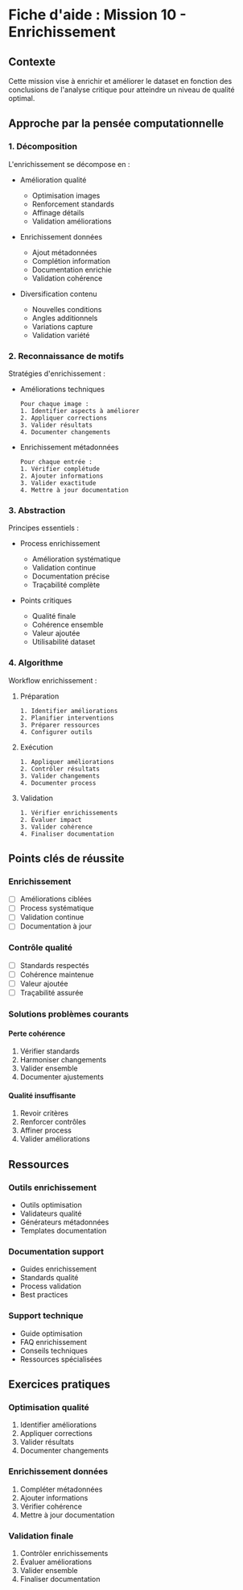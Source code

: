 # Fiche d'aide : Mission 10 - Enrichissement

## Contexte
Cette mission vise à enrichir et améliorer le dataset en fonction des conclusions de l'analyse critique pour atteindre un niveau de qualité optimal.

## Approche par la pensée computationnelle

### 1. Décomposition
L'enrichissement se décompose en :
- Amélioration qualité
  * Optimisation images
  * Renforcement standards
  * Affinage détails
  * Validation améliorations

- Enrichissement données
  * Ajout métadonnées
  * Complétion information
  * Documentation enrichie
  * Validation cohérence

- Diversification contenu
  * Nouvelles conditions
  * Angles additionnels
  * Variations capture
  * Validation variété

### 2. Reconnaissance de motifs
Stratégies d'enrichissement :
- Améliorations techniques

  ```
  Pour chaque image :
  1. Identifier aspects à améliorer
  2. Appliquer corrections
  3. Valider résultats
  4. Documenter changements
  ```

- Enrichissement métadonnées

  ```
  Pour chaque entrée :
  1. Vérifier complétude
  2. Ajouter informations
  3. Valider exactitude
  4. Mettre à jour documentation
  ```

### 3. Abstraction
Principes essentiels :
- Process enrichissement
  * Amélioration systématique
  * Validation continue
  * Documentation précise
  * Traçabilité complète

- Points critiques
  * Qualité finale
  * Cohérence ensemble
  * Valeur ajoutée
  * Utilisabilité dataset

### 4. Algorithme
Workflow enrichissement :

1. Préparation

   ```
   1. Identifier améliorations
   2. Planifier interventions
   3. Préparer ressources
   4. Configurer outils
   ```

2. Exécution

   ```
   1. Appliquer améliorations
   2. Contrôler résultats
   3. Valider changements
   4. Documenter process
   ```

3. Validation

   ```
   1. Vérifier enrichissements
   2. Évaluer impact
   3. Valider cohérence
   4. Finaliser documentation
   ```

## Points clés de réussite

### Enrichissement
- [ ] Améliorations ciblées
- [ ] Process systématique
- [ ] Validation continue
- [ ] Documentation à jour

### Contrôle qualité
- [ ] Standards respectés
- [ ] Cohérence maintenue
- [ ] Valeur ajoutée
- [ ] Traçabilité assurée

### Solutions problèmes courants

#### Perte cohérence
1. Vérifier standards
2. Harmoniser changements
3. Valider ensemble
4. Documenter ajustements

#### Qualité insuffisante
1. Revoir critères
2. Renforcer contrôles
3. Affiner process
4. Valider améliorations

## Ressources

### Outils enrichissement
- Outils optimisation
- Validateurs qualité
- Générateurs métadonnées
- Templates documentation

### Documentation support
- Guides enrichissement
- Standards qualité
- Process validation
- Best practices

### Support technique
- Guide optimisation
- FAQ enrichissement
- Conseils techniques
- Ressources spécialisées

## Exercices pratiques

### Optimisation qualité
1. Identifier améliorations
2. Appliquer corrections
3. Valider résultats
4. Documenter changements

### Enrichissement données
1. Compléter métadonnées
2. Ajouter informations
3. Vérifier cohérence
4. Mettre à jour documentation

### Validation finale
1. Contrôler enrichissements
2. Évaluer améliorations
3. Valider ensemble
4. Finaliser documentation
